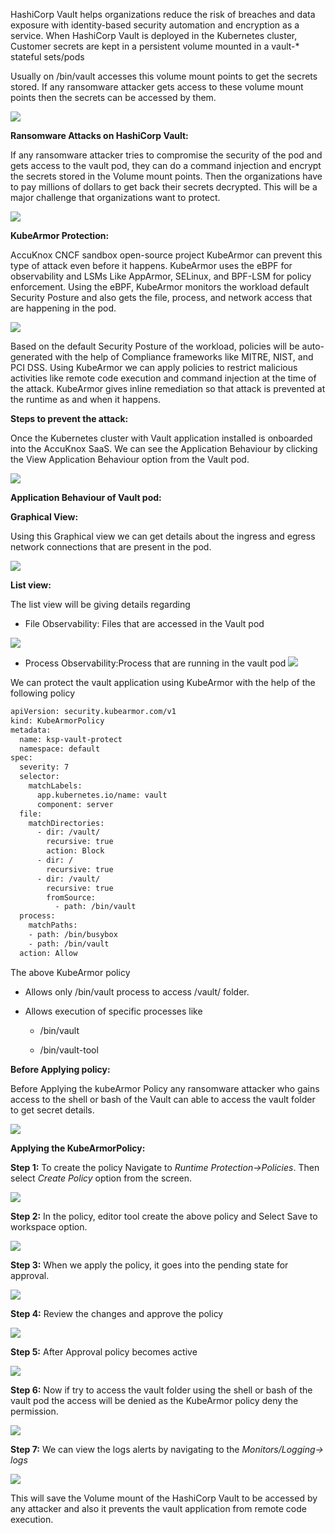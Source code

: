 
HashiCorp Vault helps organizations reduce the risk of breaches and data exposure with identity-based security automation and encryption as a service. When HashiCorp Vault is deployed in the Kubernetes cluster, Customer secrets are kept in a persistent volume mounted in a vault-* stateful sets/pods

Usually on /bin/vault accesses this volume mount points to get the secrets stored. If any ransomware attacker gets access to these volume mount points then the secrets can be accessed by them. 

![](/use-cases/images/vault-1.png)


**Ransomware Attacks on HashiCorp Vault:** 

If any ransomware attacker tries to compromise the security of the pod and gets access to the vault pod, they can do a command injection and encrypt the secrets stored in the Volume mount points. Then the organizations have to pay millions of dollars to get back their secrets decrypted. This will be a major challenge that organizations want to protect. 

![](/use-cases/images/vault-2.png)


**KubeArmor Protection:** 

AccuKnox CNCF sandbox open-source project KubeArmor can prevent this type of attack even before it happens. KubeArmor uses the eBPF for observability and LSMs Like AppArmor, SELinux, and BPF-LSM for policy enforcement. Using the eBPF, KubeArmor monitors the workload default Security Posture and also gets the file, process, and network access that are happening in the pod.

![](/use-cases/images/vault-3.png)


Based on the default Security Posture of the workload, policies will be auto-generated with the help of Compliance frameworks like MITRE, NIST, and PCI DSS. Using KubeArmor we can apply policies to restrict malicious activities like remote code execution and command injection at the time of the attack. KubeArmor gives inline remediation so that attack is prevented at the runtime as and when it happens. 

**Steps to prevent the attack:** 

Once the Kubernetes cluster with Vault application installed is onboarded into the AccuKnox SaaS. We can see the Application Behaviour by clicking the View Application Behaviour option from the Vault pod.

![](/use-cases/images/vault-4.png)

**Application Behaviour of Vault pod:** 

**Graphical View:** 

Using this Graphical view we can get details about the ingress and egress network connections that are present in the pod. 

![](/use-cases/images/vault-5.png)

**List view:** 

The list view will be giving details regarding

+ File Observability: Files that are accessed in the Vault pod

![](/use-cases/images/vault-6.png)
    
+ Process Observability:Process that are running in the vault pod 
![](/use-cases/images/vault-7.png)

We can protect the vault application using KubeArmor with the help of the following policy

```sh 
apiVersion: security.kubearmor.com/v1
kind: KubeArmorPolicy
metadata:
  name: ksp-vault-protect
  namespace: default
spec:
  severity: 7
  selector:
    matchLabels:
      app.kubernetes.io/name: vault
      component: server
  file:
    matchDirectories:
      - dir: /vault/
        recursive: true
        action: Block
      - dir: /
        recursive: true
      - dir: /vault/
        recursive: true
        fromSource:
          - path: /bin/vault
  process:
    matchPaths:
    - path: /bin/busybox
    - path: /bin/vault
  action: Allow  
```

The above KubeArmor policy 

  + Allows only /bin/vault process to access /vault/ folder.

  + Allows execution of specific processes like
     + /bin/vault

     + /bin/vault-tool

**Before Applying policy:** 

Before Applying the kubeArmor Policy any ransomware attacker who gains access to the shell or bash of the Vault can able to access the vault folder to get secret details. 

![](/use-cases/images/vault-8.png)

**Applying the KubeArmorPolicy:** 

**Step 1:** To create the policy Navigate to *Runtime Protection->Policies*. Then select *Create Policy* option from the screen. 

![](/use-cases/images/vault-9.png)

**Step 2:** In the policy, editor tool create the above policy and Select Save to workspace option. 

![](/use-cases/images/vault-10.png)

**Step 3:** When we apply the policy, it goes into the pending state for approval. 

![](/use-cases/images/vault-11.png)

**Step 4:** Review the changes and approve the policy 

![](/use-cases/images/vault-12.png)


**Step 5:** After Approval policy becomes active 

![](/use-cases/images/vault-13.png)

**Step 6:** Now if try to access the vault folder using the shell or bash of the vault pod the access will be denied as the KubeArmor policy deny the permission. 

![](/use-cases/images/vault-14.png)

**Step 7:** We can view the logs  alerts by navigating to the *Monitors/Logging-> logs*

![](/use-cases/images/vault-15.png)


This will save the Volume mount of the HashiCorp Vault to be accessed by any attacker and also it prevents the vault application from remote code execution. 